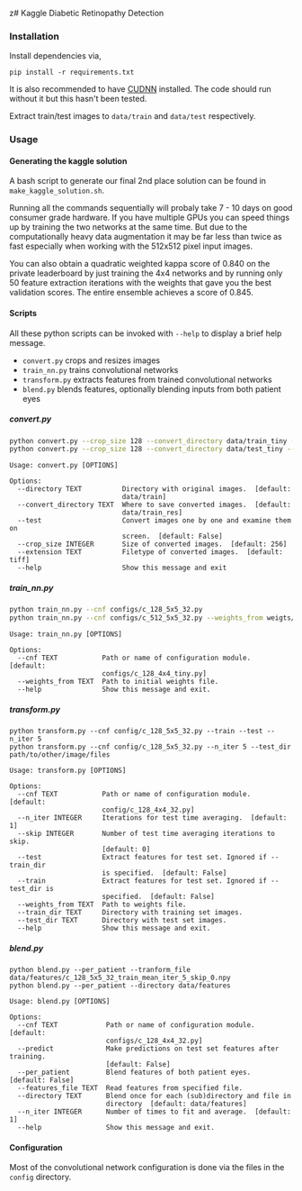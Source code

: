 z# Kaggle Diabetic Retinopathy Detection

### Installation
Install dependencies via,
```
pip install -r requirements.txt
```
It is also recommended to have [CUDNN](https://developer.nvidia.com/cudnn)
 installed. The code should run without it but this hasn't been tested.

Extract train/test images to `data/train` and `data/test` respectively.

### Usage
#### Generating the kaggle solution
A bash script to generate our final 2nd place solution can be found in 
`make_kaggle_solution.sh`.

Running all the commands sequentially will probaly take 7 - 10 days on good
consumer grade hardware. If you have multiple GPUs you can speed things up
by training the two networks at the same time. But due to the computationally
heavy data augmentation it may be far less than twice as fast especially when
working with the 512x512 pixel input images.

You can also obtain a quadratic weighted kappa score of 0.840 on the private
leaderboard by just training the 4x4 networks and by running only 50 feature 
extraction iterations with the weights that gave you the best validation scores. 
The entire ensemble achieves a score of 0.845.

#### Scripts
All these python scripts can be invoked with `--help` to display a brief help
message.

- `convert.py` crops and resizes images
- `train_nn.py` trains convolutional networks
- `transform.py` extracts features from trained convolutional networks
- `blend.py` blends features, optionally blending inputs from both patient eyes

##### convert.py
```bash
python convert.py --crop_size 128 --convert_directory data/train_tiny --extension tiff --directory data/train
python convert.py --crop_size 128 --convert_directory data/test_tiny --extension tiff --directory data/test
```
```
Usage: convert.py [OPTIONS]

Options:
  --directory TEXT          Directory with original images.  [default:
                            data/train]
  --convert_directory TEXT  Where to save converted images.  [default:
                            data/train_res]
  --test                    Convert images one by one and examine them on
                            screen.  [default: False]
  --crop_size INTEGER       Size of converted images.  [default: 256]
  --extension TEXT          Filetype of converted images.  [default: tiff]
  --help                    Show this message and exit
```
##### train_nn.py
```bash
python train_nn.py --cnf configs/c_128_5x5_32.py
python train_nn.py --cnf configs/c_512_5x5_32.py --weights_from weigts/c_256_5x5_32/weights_final.pkl
```
```
Usage: train_nn.py [OPTIONS]

Options:
  --cnf TEXT           Path or name of configuration module.  [default:
                       configs/c_128_4x4_tiny.py]
  --weights_from TEXT  Path to initial weights file.
  --help               Show this message and exit.
```

##### transform.py
```
python transform.py --cnf config/c_128_5x5_32.py --train --test --n_iter 5
python transform.py --cnf config/c_128_5x5_32.py --n_iter 5 --test_dir path/to/other/image/files
```
```
Usage: transform.py [OPTIONS]

Options:
  --cnf TEXT           Path or name of configuration module.  [default:
                       config/c_128_4x4_32.py]
  --n_iter INTEGER     Iterations for test time averaging.  [default: 1]
  --skip INTEGER       Number of test time averaging iterations to skip.
                       [default: 0]
  --test               Extract features for test set. Ignored if --train_dir
                       is specified.  [default: False]
  --train              Extract features for test set. Ignored if --test_dir is
                       specified.  [default: False]
  --weights_from TEXT  Path to weights file.
  --train_dir TEXT     Directory with training set images.
  --test_dir TEXT      Directory with test set images.
  --help               Show this message and exit.
```
##### blend.py
```
python blend.py --per_patient --tranform_file data/features/c_128_5x5_32_train_mean_iter_5_skip_0.npy
python blend.py --per_patient --directory data/features

```
```
Usage: blend.py [OPTIONS]

Options:
  --cnf TEXT            Path or name of configuration module.  [default:
                        configs/c_128_4x4_32.py]
  --predict             Make predictions on test set features after training.
                        [default: False]
  --per_patient         Blend features of both patient eyes.  [default: False]
  --features_file TEXT  Read features from specified file.
  --directory TEXT      Blend once for each (sub)directory and file in
                        directory  [default: data/features]
  --n_iter INTEGER      Number of times to fit and average.  [default: 1]
  --help                Show this message and exit.
```

#### Configuration
Most of the convolutional network configuration is done via the files in the 
`config` directory.

